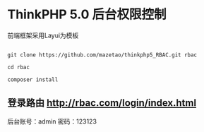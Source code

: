 ThinkPHP 5.0  后台权限控制
===============

前端框架采用Layui为模板

<code>
git clone https://github.com/mazetao/thinkphp5_RBAC.git rbac
</code>

<code>
cd rbac
</code>

<code>
composer install
</code>


## 登录路由 http://rbac.com/login/index.html

后台账号：admin
密码：123123

